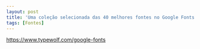 ```yaml
---
layout: post
title: 'Uma coleção selecionada das 40 melhores fontes no Google Fonts'
tags: [Fontes]
---
```


<https://www.typewolf.com/google-fonts>
